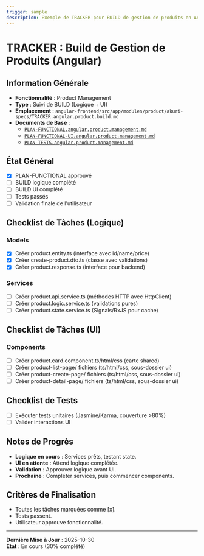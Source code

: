 ```yaml
---
trigger: sample
description: Exemple de TRACKER pour BUILD de gestion de produits en Angular, guidant logique et UI.
---
```


# TRACKER : Build de Gestion de Produits (Angular)

## Information Générale
- **Fonctionnalité** : Product Management
- **Type** : Suivi de BUILD (Logique + UI)
- **Emplacement** : `angular-frontend/src/app/modules/product/akuri-specs/TRACKER.angular.product.build.md`
- **Documents de Base** :
  - [`PLAN-FUNCTIONAL.angular.product.management.md`](angular-frontend/src/app/modules/product/akuri-specs/PLAN-FUNCTIONAL.angular.product.management.md)
  - [`PLAN-FUNCTIONAL-UI.angular.product.management.md`](angular-frontend/src/app/modules/product/akuri-specs/PLAN-FUNCTIONAL-UI.angular.product.management.md)
  - [`PLAN-TESTS.angular.product.management.md`](angular-frontend/src/app/modules/product/akuri-specs/PLAN-TESTS.angular.product.management.md)

## État Général
- [x] PLAN-FUNCTIONAL approuvé
- [ ] BUILD logique complété
- [ ] BUILD UI complété
- [ ] Tests passés
- [ ] Validation finale de l'utilisateur

## Checklist de Tâches (Logique)

### Models
- [x] Créer product.entity.ts (interface avec id/name/price)
- [x] Créer create-product.dto.ts (classe avec validations)
- [x] Créer product.response.ts (interface pour backend)

### Services
- [ ] Créer product.api.service.ts (méthodes HTTP avec HttpClient)
- [ ] Créer product.logic.service.ts (validations pures)
- [ ] Créer product.state.service.ts (Signals/RxJS pour cache)

## Checklist de Tâches (UI)

### Components
- [ ] Créer product.card.component.ts/html/css (carte shared)
- [ ] Créer product-list-page/ fichiers (ts/html/css, sous-dossier ui)
- [ ] Créer product-create-page/ fichiers (ts/html/css, sous-dossier ui)
- [ ] Créer product-detail-page/ fichiers (ts/html/css, sous-dossier ui)

## Checklist de Tests
- [ ] Exécuter tests unitaires (Jasmine/Karma, couverture >80%)
- [ ] Valider interactions UI

## Notes de Progrès
- **Logique en cours** : Services prêts, testant state.
- **UI en attente** : Attend logique complétée.
- **Validation** : Approuver logique avant UI.
- **Prochaine** : Compléter services, puis commencer components.

## Critères de Finalisation
- Toutes les tâches marquées comme [x].
- Tests passent.
- Utilisateur approuve fonctionnalité.

---

**Dernière Mise à Jour** : 2025-10-30  
**État** : En cours (30% complété)